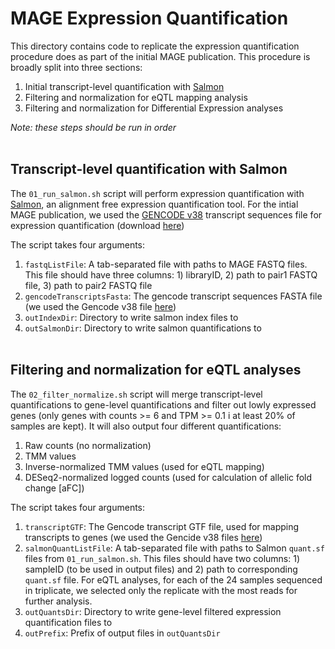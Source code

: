 # MAGE Expression Quantification

This directory contains code to replicate the expression quantification procedure does as part of the initial MAGE publication. This procedure is broadly split into three sections:
1. Initial transcript-level quantification with [Salmon](https://combine-lab.github.io/salmon/)
2. Filtering and normalization for eQTL mapping analysis
3. Filtering and normalization for Differential Expression analyses

*Note: these steps should be run in order*<br><br>

## Transcript-level quantification with Salmon

The `01_run_salmon.sh` script will perform expression quantification with [Salmon](https://combine-lab.github.io/salmon/), an alignment free expression quantification tool. For the intial MAGE publication, we used the [GENCODE v38](https://www.gencodegenes.org/human/release_38.html) transcript sequences file for expression quantification (download [here](https://ftp.ebi.ac.uk/pub/databases/gencode/Gencode_human/release_38/gencode.v38.transcripts.fa.gz))

The script takes four arguments:
1. `fastqListFile`: A tab-separated file with paths to MAGE FASTQ files. This file should have three columns: 1) libraryID, 2) path to pair1 FASTQ file, 3) path to pair2 FASTQ file
2. `gencodeTranscriptsFasta`: The gencode transcript sequences FASTA file (we used the Gencode v38 file [here](https://ftp.ebi.ac.uk/pub/databases/gencode/Gencode_human/release_38/gencode.v38.transcripts.fa.gz))
3. `outIndexDir`: Directory to write salmon index files to
4. `outSalmonDir`: Directory to write salmon quantifications to
<br><br>

## Filtering and normalization for eQTL analyses

The `02_filter_normalize.sh` script will merge transcript-level quantifications to gene-level quantifications and filter out lowly expressed genes (only genes with counts >= 6 and TPM >= 0.1 i at least 20% of samples are kept). It will also output four different quantifications:
1. Raw counts (no normalization)
2. TMM values
3. Inverse-normalized TMM values (used for eQTL mapping)
4. DESeq2-normalized logged counts (used for calculation of allelic fold change [aFC])

The script takes four arguments:
1. `transcriptGTF`: The Gencode transcript GTF file, used for mapping transcripts to genes (we used the Gencide v38 files [here](https://ftp.ebi.ac.uk/pub/databases/gencode/Gencode_human/release_38/gencode.v38.annotation.gtf.gz))
2. `salmonQuantListFile`: A tab-separated file with paths to Salmon `quant.sf` files from `01_run_salmon.sh`. This files should have two columns: 1) sampleID (to be used in output files) and 2) path to corresponding `quant.sf` file. For eQTL analyses, for each of the 24 samples sequenced in triplicate, we selected only the replicate with the most reads for further analysis.
3. `outQuantsDir`: Directory to write gene-level filtered expression quantification files to
4. `outPrefix`: Prefix of output files in `outQuantsDir`
<br><br>
